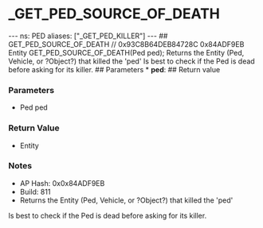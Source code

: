 # _GET_PED_SOURCE_OF_DEATH

--- ns: PED aliases: ["_GET_PED_KILLER"] --- ## GET_PED_SOURCE_OF_DEATH  // 0x93C8B64DEB84728C 0x84ADF9EB Entity GET_PED_SOURCE_OF_DEATH(Ped ped);  Returns the Entity (Ped, Vehicle, or ?Object?) that killed the 'ped' Is best to check if the Ped is dead before asking for its killer.  ## Parameters * **ped**:  ## Return value

### Parameters
* Ped ped

### Return Value
* Entity

### Notes
* AP Hash: 0x0x84ADF9EB
* Build: 811
* Returns the Entity (Ped, Vehicle, or ?Object?) that killed the 'ped'

Is best to check if the Ped is dead before asking for its killer.

